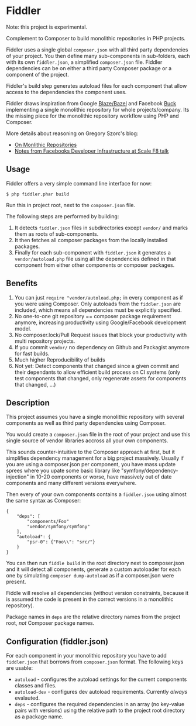 # Fiddler

Note: this project is experimental.

Complement to Composer to build monolithic repositories in PHP projects.

Fiddler uses a single global `composer.json` with all third party dependencies
of your project. You then define many sub-components in sub-folders, each with
its own `fiddler.json`, a simplified `composer.json` file. Fiddler dependencies
can be on either a third party Composer package or a component of the project.

Fiddler's build step generates autoload files for each component that allow
access to the dependencies the component uses.

Fiddler draws inspiration from Google [Blaze/Bazel](http://bazel.io/) and
Facebook [Buck](http://facebook.github.io/buck/) implementing a single
monolithic repository for whole projects/company. Its the missing piece for
the monolithic repository workflow using PHP and Composer.

More details about reasoning on Gregory Szorc's blog:

- [On Monlithic Repositories](http://gregoryszorc.com/blog/2014/09/09/on-monolithic-repositories/)
- [Notes from Facebooks Developer Infrastructure at Scale F8 talk](http://gregoryszorc.com/blog/2015/03/28/notes-from-facebook's-developer-infrastructure-at-scale-f8-talk/)

## Usage

Fiddler offers a very simple command line interface for now:

    $ php fiddler.phar build

Run this in project root, next to the `composer.json` file.

The following steps are performed by building:

1. It detects `fiddler.json` files in subdirectories except `vendor/` and marks
   them as roots of sub-components.
2. It then fetches all composer packages from the locally installed packages.
3. Finally for each sub-component with `fiddler.json` it generates a
   `vendor/autoload.php` file using all the dependencies defined in that
   component from either other components or composer packages.

## Benefits

1. You can just `require "vendor/autoload.php;` in every component as if you were using Composer.
   Only autoloads from the `fiddler.json` are included, which means all dependencies must be explicitly
   specified.
2. No one-to-one git repository == composer package requirement anymore,
   increasing productivity using Google/Facebook development model.
3. No composer.lock/Pull Request issues that block your productivity with multi repository projects.
4. If you commit `vendor/` no dependency on Github and Packagist anymore for fast builds.
5. Much higher Reproducibility of builds
6. Not yet: Detect components that changed since a given commit and their dependants to allow efficient
   build process on CI systems (only test components that changed, only regenerate assets for components that changed, ...)

## Description

This project assumes you have a single monolithic repository with
several components as well as third party dependencies using Composer.

You would create a `composer.json` file in the root of your project and use
this single source of vendor libraries accross all your own components.

This sounds counter-intuitive to the Composer approach at first, but
it simplifies dependency management for a big project massively. Usually
if you are using a composer.json per component, you have mass update sprees
where you upate some basic library like "symfony/dependency-injection" in
10-20 components or worse, have massively out of date components and
many different versions everywhere.

Then every of your own components contains a `fiddler.json` using almost
the same syntax as Composer:

    {
        "deps": [
            "components/Foo"
            "vendor/symfony/symfony"
        ],
        "autoload": {
            "psr-0": {"Foo\\": "src/"}
        }
    }

You can then run `fiddle build` in the root directory next to composer.json and
it will detect all components, generate a custom autoloader for each one by
simulating `composer dump-autoload` as if a composer.json were present.

Fiddle will resolve all dependencies (without version constraints, because it
is assumed the code is present in the correct versions in a monolithic
repository).

Package names in `deps` are the relative directory names from the project root,
*not* Composer package names.

## Configuration (fiddler.json)

For each component in your monolithic repository you have to add `fiddler.json`
that borrows from `composer.json` format. The following keys are usable:

- `autoload` - configures the autoload settings for the current components classes and files.
- `autoload-dev` - configures dev autoload requirements. Currently *always* evalauted.
- `deps` - configures the required dependencies in an array (no key-value pairs with versions)
  using the relative path to the project root directory as a package name.
